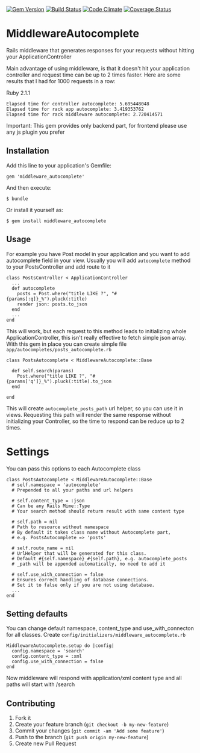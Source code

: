 [![Gem Version](https://badge.fury.io/rb/middleware_autocomplete.svg)](http://badge.fury.io/rb/middleware_autocomplete)
[![Build Status](https://travis-ci.org/simpl1g/middleware_autocomplete.svg)](https://travis-ci.org/simpl1g/middleware_autocomplete)
[![Code Climate](https://codeclimate.com/github/simpl1g/middleware_autocomplete.png)](https://codeclimate.com/github/simpl1g/middleware_autocomplete)
[![Coverage Status](https://coveralls.io/repos/simpl1g/middleware_autocomplete/badge.png)](https://coveralls.io/r/simpl1g/middleware_autocomplete)

# MiddlewareAutocomplete

Rails middleware that generates responses for your requests without hitting your ApplicationController

Main advantage of using middleware, is that it doesn't hit your application controller and request time can be up to 2 times faster. Here are some results that I had for 1000 requests in a row:

Ruby 2.1.1

    Elapsed time for controller autocomplete: 5.695448048
    Elapsed time for rack app autocomplete: 3.419353762
    Elapsed time for rack middleware autocomplete: 2.720414571

Important: This gem provides only backend part, for frontend please use any js plugin you prefer

## Installation

Add this line to your application's Gemfile:

    gem 'middleware_autocomplete'

And then execute:

    $ bundle

Or install it yourself as:

    $ gem install middleware_autocomplete

## Usage

For example you have Post model in your application and you want to add autocomplete field in your view. Usually you will add ```autocomplete``` method to your PostsController and add route to it

    class PostsController < ApplicationController
      ...
      def autocomplete
        posts = Post.where("title LIKE ?", "#{params[:q]}_%").pluck(:title)
        render json: posts.to_json
      end
      ...
    end

This will work, but each request to this method leads to initializing whole ApplicationController, this isn't really effective to fetch simple json array. With this gem in place you can create simple file ```app/autocompletes/posts_autocomplete.rb```

    class PostsAutocomplete < MiddlewareAutocomplete::Base

      def self.search(params)
        Post.where("title LIKE ?", "#{params['q']}_%").pluck(:title).to_json
      end

    end

This will create ```autocomplete_posts_path``` url helper, so you can use it in views. Requesting this path will render the same response without initializing your Controller, so the time to respond can be reduce up to 2 times.

# Settings

You can pass this options to each Autocomplete class

    class PostsAutocomplete < MiddlewareAutocomplete::Base
      # self.namespace = 'autocomplete'
      # Prepended to all your paths and url helpers

      # self.content_type = :json
      # Can be any Rails Mime::Type
      # Your search method should return result with same content type

      # self.path = nil
      # Path to resource without namespace
      # By default it takes class name without Autocomplete part,
      # e.g. PostsAutocomplete => 'posts'

      # self.route_name = nil
      # UrlHelper that will be generated for this class.
      # Default #{self.namespace}_#{self.path}, e.g. autocomplete_posts
      # _path will be appended automatically, no need to add it

      # self.use_with_connection = false
      # Ensures correct handling of database connections.
      # Set it to false only if you are not using database.
      ...
    end

## Setting defaults

You can change default namespace, content_type and use_with_connecton for all classes. Create ```config/initializers/middleware_autocomplete.rb```

    MiddlewareAutocomplete.setup do |config|
      config.namespace = 'search'
      config.content_type = :xml
      config.use_with_connection = false
    end

Now middleware will respond with application/xml content type and all paths will start with /search

## Contributing

1. Fork it
2. Create your feature branch (`git checkout -b my-new-feature`)
3. Commit your changes (`git commit -am 'Add some feature'`)
4. Push to the branch (`git push origin my-new-feature`)
5. Create new Pull Request
